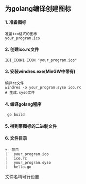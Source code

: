 ## 为golang编译创建图标



#### 1. 准备图标

	准备ico格式的图标
	your_program.ico

#### 2. 创建ico.rc文件

	IDI_ICON1 ICON "your_program.ico"

#### 3. 安装windres.exe(MinGW中带有)

	编译rc文件
	windres -o your_program.syso ico.rc
	# 生成.syso文件

#### 4. 编译golang程序

	 go build

#### 5. 得到带图标的二进制文件



#### 6. 文件目录

	+--项目
	|	your_program.ico
	|	ico.rc
	|	your_program.syso
	|	hello.go

文件名均可行设置
	